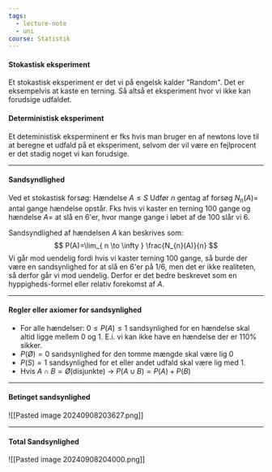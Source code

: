 ```yaml
---
tags:
  - lecture-note
  - uni
course: Statistik
---
```

#### Stokastisk eksperiment
Et stokastisk eksperiment er det vi på engelsk kalder "Random". Det er eksempelvis at kaste en terning. Så altså et eksperiment hvor vi ikke kan forudsige udfaldet.

#### Deterministisk eksperiment
Et deteministisk eksperminent er fks hvis man bruger en af newtons love til at beregne et udfald på et eksperiment, selvom der vil være en fejlprocent er det stadig noget vi kan forudsige.

---

#### Sandsyndlighed
Ved et stokastisk forsøg:
Hændelse $A\leq S$
Udfør $n$ gentag af forsøg
$N_{n}(A)=$ antal gange hændelse opstår. Fks hvis vi kaster en terning 100 gange og hændelse $A=$ at slå en 6'er, hvor mange gange i løbet af de 100 slår vi 6.

Sandsyndlighed af hændelsen $A$ kan beskrives som:
$$
P(A)=\lim_{ n \to \infty } \frac{N_{n}(A)}{n} 
$$
Vi går mod uendelig fordi hvis vi kaster terning 100 gange, så burde der være en sandsynlighed for at slå en 6'er på 1/6, men det er ikke realiteten, så derfor går vi mod uendelig. Derfor er det bedre beskrevet som en hyppigheds-formel eller relativ forekomst af $A$.

---
#### Regler eller axiomer for sandsynlighed
* For alle hændelser: $0\leq P(A)\leq 1$ sandsynlighed for en hændelse skal altid ligge mellem 0 og 1. E.i. vi kan ikke have en hændelse der er 110% sikker.
* $P(Ø)=0$ sandsynlighed for den tomme mængde skal være lig 0
* $P(S)=1$ sandsynlighed for et eller andet udfald skal være lig med 1.
* Hvis $A\cap B=Ø$(disjunkte) $\rightarrow$ $P(A\cup B)=P(A)+P(B)$ 

---
#### Betinget sandsynlighed
![[Pasted image 20240908203627.png]]

---
#### Total Sandsynlighed
![[Pasted image 20240908204000.png]]
